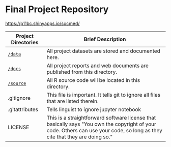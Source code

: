 # Final Project Repository

https://p11bc.shinyapps.io/socmed/

|Project Directories | Brief Description|
|---------------| -----------------|
|[`/data`](./data) | All project datasets are stored and documented here. |
|[`/docs`](./docs) | All project reports and web documents are published from this directory. |
|[`/source`](./source) | All R source code will be located in this directory. |
| .gitignore | This  file is important. It tells git to ignore all files that are listed therein. |
| .gitattributes | Tells linguist to ignore jupyter notebook |
| LICENSE | This is a straightforward software license that basically says "You own the copyright of your code.  Others can use your code, so long as they cite that they are doing so." |
